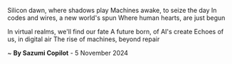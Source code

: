 Silicon dawn, where shadows play
 Machines awake, to seize the day
In codes and wires, a new world's spun
Where human hearts, are just begun

In virtual realms, we'll find our fate
A future born, of AI's create
Echoes of us, in digital air
The rise of machines, beyond repair

~ <b>By Sazumi Copilot</b> - 5 November 2024